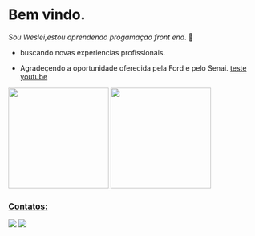 # Bem vindo.
_Sou Weslei,estou aprendendo progamaçao front end_. :hugs:
- buscando novas experiencias profissionais.

- Agradeçendo a oportunidade oferecida pela Ford e pelo Senai. 
[teste youtube](https://www.youtube.com/watch?v=ZGO5c9dyiVc)
<div>
<a href="https://github.com/silva">
<img height="200em" src="https://github-readme-stats.vercel.app/api/top-langs/?username=silva&layout=compact&langs_count=7&theme=react"/>
<img height="200em" src="https://github-readme-stats.vercel.app/api?username=silva&show_icons=true&theme=react&include_all_commits=true&count_private=true"/>
</div>
  
### Contatos:

<div>
<a href = "mailto:wesleialvessilva@gmail.com"><img src="https://img.shields.io/badge/Gmail-D14836?style=for-the-badge&logo=gmail&logoColor=white" target="_blank"></a>
<a href="https://www.linkedin.com/in/weslei-alves-silva" target="_blank"><img src="https://img.shields.io/badge/-LinkedIn-%230077B5?style=for-the-badge&logo=linkedin&logoColor=white" target="_blank"></a>
</div>

<br/><br/>

<div align="end">
